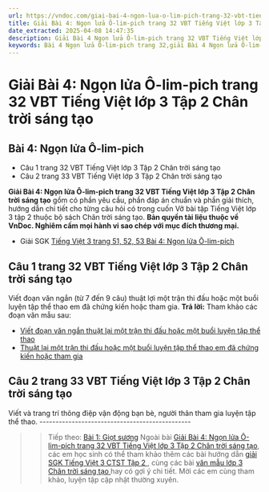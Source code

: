 ```yaml
---
url: https://vndoc.com/giai-bai-4-ngon-lua-o-lim-pich-trang-32-vbt-tieng-viet-lop-3-tap-2-chan-troi-sang-tao-294656
title: Giải Bài 4: Ngọn lửa Ô-lim-pich trang 32 VBT Tiếng Việt lớp 3 Tập 2 Chân trời sáng tạo - VnDoc.com
date_extracted: 2025-04-08 14:47:35
description: Giải Bài 4 Ngọn lửa Ô-lim-pich trang 32 VBT Tiếng Việt lớp 3 Tập 2 CTST được biên soạn nhằm giúp các em HS đạt kết quả tốt trong quá trình làm bài tập và học tập môn Tiếng Việt lớp 3.
keywords: Bài 4 Ngọn lửa Ô-lim-pich trang 32,giải Bài 4 Ngọn lửa Ô-lim-pich,Bài 4 Ngọn lửa Ô-lim-pich lớp 3,giải vbt Bài 4 Ngọn lửa Ô-lim-pich lớp 3,Bài 4 Ngọn lửa Ô-lim-pich,tiếng việt lớp 3 chân trời sáng tạo,tiếng việt lớp 3 ctst,tiếng việt lớp 3,sách tiếng việt lớp 3,bài tập tiếng việt lớp 3
---
```


# Giải Bài 4: Ngọn lửa Ô-lim-pich trang 32 VBT Tiếng Việt lớp 3 Tập 2 Chân trời sáng tạo
## **Bài 4: Ngọn lửa Ô-lim-pich**
  * Câu 1 trang 32 VBT Tiếng Việt lớp 3 Tập 2 Chân trời sáng tạo
  * Câu 2 trang 33 VBT Tiếng Việt lớp 3 Tập 2 Chân trời sáng tạo

**Giải Bài 4: Ngọn lửa Ô-lim-pich trang 32 VBT Tiếng Việt lớp 3 Tập 2 Chân trời sáng tạo** gồm có phần yêu cầu, phần đáp án chuẩn và phần giải thích, hướng dẫn chi tiết cho từng câu hỏi có trong cuốn Vở bài tập Tiếng Việt lớp 3 tập 2 thuộc bộ sách Chân trời sáng tạo.
**Bản quyền tài liệu thuộc về VnDoc. Nghiêm cấm mọi hành vi sao chép với mục đích thương mại.**
  * Giải SGK [Tiếng Việt 3 trang 51, 52, 53 Bài 4: Ngọn lửa Ô-lim-pích](<https://vndoc.com/tieng-viet-3-trang-51-52-53-bai-4-ngon-lua-o-lim-pich-271708>)

## **Câu 1 trang 32 VBT Tiếng Việt lớp 3 Tập 2 Chân trời sáng tạo**
Viết đoạn văn ngắn \(từ 7 đến 9 câu\) thuật lợi một trận thi đấu hoặc một buổi luyện tập thể thao em đã chứng kiến hoặc tham gia.
**Trả lời:**
Tham khảo các đoạn văn mẫu sau:
  * [Viết đoạn văn ngắn thuật lại một trận thi đấu hoặc một buổi luyện tập thể thao](<https://vndoc.com/viet-doan-van-ngan-thuat-lai-mot-tran-thi-dau-hoac-mot-buoi-luyen-tap-the-thao-lop-3-287225>)
  * [Thuật lại một trận thi đấu hoặc một buổi luyện tập thể thao em đã chứng kiến hoặc tham gia](<https://vndoc.com/thuat-lai-mot-tran-thi-dau-hoac-mot-buoi-luyen-tap-the-thao-em-da-chung-kien-hoac-tham-gia-lop-3-287226>)

## **Câu 2 trang 33 VBT Tiếng Việt lớp 3 Tập 2 Chân trời sáng tạo**
Viết và trang trí thông điệp vận động bạn bè, người thân tham gia luyện tập thể thao.
\-----------------------------------------------
>> Tiếp theo: [Bài 1: Giọt sương](<https://vndoc.com/giai-bai-1-giot-suong-trang-34-vbt-tieng-viet-lop-3-tap-2-chan-troi-sang-tao-294659>)
Ngoài bài [Giải Bài 4: Ngọn lửa Ô-lim-pich trang 32 VBT Tiếng Việt lớp 3 Tập 2 Chân trời sáng tạo](<https://vndoc.com/giai-bai-4-ngon-lua-o-lim-pich-trang-32-vbt-tieng-viet-lop-3-tap-2-chan-troi-sang-tao-294656>), các em học sinh có thể tham khảo thêm các bài hướng dẫn [ giải SGK Tiếng Việt 3 CTST Tập 2 ](<https://vndoc.com/tieng-viet-lop-3-ctst-tap2>) , cùng các bài [ văn mẫu lớp 3 Chân trời sáng tạo ](<https://vndoc.com/tap-lam-van-lop-3ctst>) hay có gợi ý chi tiết. Mời các em cùng tham khảo, luyện tập cập nhật thường xuyên.
